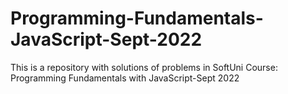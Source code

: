 # Programming-Fundamentals-JavaScript-Sept-2022
This is a repository with solutions of problems in SoftUni Course: Programming Fundamentals with JavaScript-Sept 2022
